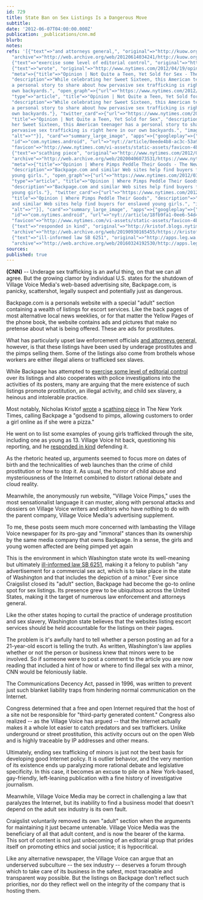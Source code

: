 ```yaml
---
id: 729
title: State Ban on Sex Listings Is a Dangerous Move
subtitle: 
date: '2012-06-07T04:00:00.000Z'
publication: _publications/cnn.md
blurb: 
notes: 
refs: '[{"text"=>"and attorneys general,", "original"=>"http://kuow.org/program.php?id=26973",
  "archive"=>"http://web.archive.org/web/20120614034241/http://kuow.org:80/program.php?id=26973"},
  {"text"=>"exercise some level of editorial control", "original"=>"http://www.law.com/image/cc/mcdougall_statement.pdf"},
  {"text"=>"wrote", "original"=>"http://www.nytimes.com/2012/04/19/opinion/kristof-not-quite-a-teen-yet-sold-for-sex.html",
  "meta"=>{"title"=>"Opinion | Not Quite a Teen, Yet Sold for Sex - The New York Times",
  "description"=>"While celebrating her Sweet Sixteen, this American teenager has
  a personal story to share about how pervasive sex trafficking is right here in our
  own backyards.", "open_graph"=>{"url"=>"https://www.nytimes.com/2012/04/19/opinion/kristof-not-quite-a-teen-yet-sold-for-sex.html",
  "type"=>"article", "title"=>"Opinion | Not Quite a Teen, Yet Sold for Sex", "images"=>[{"url"=>"https://static01.nyt.com/images/2018/04/03/opinion/nicholas-kristof/nicholas-kristof-facebookJumbo-v2.png"}],
  "description"=>"While celebrating her Sweet Sixteen, this American teenager has
  a personal story to share about how pervasive sex trafficking is right here in our
  own backyards."}, "twitter_card"=>{"url"=>"https://www.nytimes.com/2012/04/19/opinion/kristof-not-quite-a-teen-yet-sold-for-sex.html",
  "title"=>"Opinion | Not Quite a Teen, Yet Sold for Sex", "description"=>"While celebrating
  her Sweet Sixteen, this American teenager has a personal story to share about how
  pervasive sex trafficking is right here in our own backyards.", "images"=>[{"url"=>"https://static01.nyt.com/images/2018/04/03/opinion/nicholas-kristof/nicholas-kristof-videoSixteenByNineJumbo1600-v2.png",
  "alt"=>""}], "card"=>"summary_large_image", "apps"=>{"googleplay"=>{"name"=>"NYTimes",
  "id"=>"com.nytimes.android", "url"=>"nyt://article/8eede4b8-ac3c-53a9-8797-8a31b8c99911"}}},
  "favicon"=>"http://www.nytimes.com/vi-assets/static-assets/favicon-4bf96cb6a1093748bf5b3c429accb9b4.ico"}},
  {"text"=>"scathing piece", "original"=>"http://www.nytimes.com/2012/03/18/opinion/sunday/kristof-where-pimps-peddle-their-goods.html",
  "archive"=>"http://web.archive.org/web/20200406073531/https://www.nytimes.com/2012/03/18/opinion/sunday/kristof-where-pimps-peddle-their-goods.html",
  "meta"=>{"title"=>"Opinion | Where Pimps Peddle Their Goods - The New York Times",
  "description"=>"Backpage.com and similar Web sites help find buyers for enslaved
  young girls.", "open_graph"=>{"url"=>"https://www.nytimes.com/2012/03/18/opinion/sunday/kristof-where-pimps-peddle-their-goods.html",
  "type"=>"article", "title"=>"Opinion | Where Pimps Peddle Their Goods", "images"=>[{"url"=>"https://static01.nyt.com/images/2018/04/03/opinion/nicholas-kristof/nicholas-kristof-facebookJumbo-v2.png"}],
  "description"=>"Backpage.com and similar Web sites help find buyers for enslaved
  young girls."}, "twitter_card"=>{"url"=>"https://www.nytimes.com/2012/03/18/opinion/sunday/kristof-where-pimps-peddle-their-goods.html",
  "title"=>"Opinion | Where Pimps Peddle Their Goods", "description"=>"Backpage.com
  and similar Web sites help find buyers for enslaved young girls.", "images"=>[{"url"=>"https://static01.nyt.com/images/2018/04/03/opinion/nicholas-kristof/nicholas-kristof-videoSixteenByNineJumbo1600-v2.png",
  "alt"=>""}], "card"=>"summary_large_image", "apps"=>{"googleplay"=>{"name"=>"NYTimes",
  "id"=>"com.nytimes.android", "url"=>"nyt://article/18fb9fa1-0ee6-54d4-afe0-7aee995ff017"}}},
  "favicon"=>"http://www.nytimes.com/vi-assets/static-assets/favicon-4bf96cb6a1093748bf5b3c429accb9b4.ico"}},
  {"text"=>"responded in kind", "original"=>"http://kristof.blogs.nytimes.com/2012/03/21/responding-to-village-voice-on-sex-trafficking/",
  "archive"=>"http://web.archive.org/web/20190930165455/https://kristof.blogs.nytimes.com/2012/03/21/responding-to-village-voice-on-sex-trafficking/"},
  {"text"=>"ill-informed law SB 6251", "original"=>"http://apps.leg.wa.gov/billinfo/summary.aspx?bill=6251",
  "archive"=>"http://web.archive.org/web/20160324192530/http://apps.leg.wa.gov/billinfo/summary.aspx?bill=6251"}]'
sources: 
published: true
---
```

**(CNN)** -- Underage sex trafficking is an awful thing, on that we can all agree. But the growing clamor by individual U.S. states for the shutdown of Village Voice Media's web-based advertising site, Backpage.com, is panicky, scattershot, legally suspect and potentially just as dangerous.

Backpage.com is a personals website with a special "adult" section containing a wealth of listings for escort services. Like the back pages of most alternative local news weeklies, or for that matter the Yellow Pages of the phone book, the website contains ads and pictures that make no pretense about what is being offered. These are ads for prostitutes.

What has particularly upset law enforcement officials [and attorneys general,](http://kuow.org/program.php?id=26973) however, is that these listings have been used by underage prostitutes and the pimps selling them. Some of the listings also come from brothels whose workers are either illegal aliens or trafficked sex slaves.

While Backpage has attempted to [exercise some level of editorial control](http://www.law.com/image/cc/mcdougall_statement.pdf) over its listings and also cooperates with police investigations into the activities of its posters, many are arguing that the mere existence of such listings promote prostitution, an illegal activity, and child sex slavery, a heinous and intolerable practice.

Most notably, Nicholas Kristof [wrote](http://www.nytimes.com/2012/04/19/opinion/kristof-not-quite-a-teen-yet-sold-for-sex.html) a [scathing piece](http://www.nytimes.com/2012/03/18/opinion/sunday/kristof-where-pimps-peddle-their-goods.html) in The New York Times, calling Backpage a "godsend to pimps, allowing customers to order a girl online as if she were a pizza."

He went on to list some examples of young girls trafficked through the site, including one as young as 13. Village Voice hit back, questioning his reporting, and he [responded in kind](http://kristof.blogs.nytimes.com/2012/03/21/responding-to-village-voice-on-sex-trafficking/) defending it.

As the rhetoric heated up, arguments seemed to focus more on dates of birth and the technicalities of web launches than the crime of child prostitution or how to stop it. As usual, the horror of child abuse and mysteriousness of the Internet combined to distort rational debate and cloud reality.

Meanwhile, the anonymously run website, "Village Voice Pimps," uses the most sensationalist language it can muster, along with personal attacks and dossiers on Village Voice writers and editors who have nothing to do with the parent company, Village Voice Media's advertising supplement.

To me, these posts seem much more concerned with lambasting the Village Voice newspaper for its pro-gay and "immoral" stances than its ownership by the same media company that owns Backpage. In a sense, the girls and young women affected are being pimped yet again

This is the environment in which Washington state wrote its well-meaning but ultimately [ill-informed law SB 6251](http://apps.leg.wa.gov/billinfo/summary.aspx?bill=6251), making it a felony to publish "any advertisement for a commercial sex act, which is to take place in the state of Washington and that includes the depiction of a minor." Ever since Craigslist closed its "adult" section, Backpage had become the go-to online spot for sex listings. Its presence grew to be ubiquitous across the United States, making it the target of numerous law enforcement and attorneys general.

Like the other states hoping to curtail the practice of underage prostitution and sex slavery, Washington state believes that the websites listing escort services should be held accountable for the listings on their pages.

The problem is it's awfully hard to tell whether a person posting an ad for a 21-year-old escort is telling the truth. As written, Washington's law applies whether or not the person or business knew that minors were to be involved. So if someone were to post a comment to the article you are now reading that included a hint of how or where to find illegal sex with a minor, CNN would be feloniously liable.

The Communications Decency Act, passed in 1996, was written to prevent just such blanket liability traps from hindering normal communication on the Internet.

Congress determined that a free and open Internet required that the host of a site not be responsible for "third-party generated content." Congress also realized -- as the Village Voice has argued -- that the Internet actually makes it a whole lot easier to catch predators and sex traffickers. Unlike underground or street prostitution, this activity occurs out on the open Web and is highly traceable by IP addresses and other means.

Ultimately, ending sex trafficking of minors is just not the best basis for developing good Internet policy. It is outlier behavior, and the very mention of its existence ends up paralyzing more rational debate and legislative specificity. In this case, it becomes an excuse to pile on a New York-based, gay-friendly, left-leaning publication with a fine history of investigative journalism.

Meanwhile, Village Voice Media may be correct in challenging a law that paralyzes the Internet, but its inability to find a business model that doesn't depend on the adult sex industry is its own fault.

Craigslist voluntarily removed its own "adult" section when the arguments for maintaining it just became untenable. Village Voice Media was the beneficiary of all that adult content, and is now the bearer of the karma. This sort of content is not just unbecoming of an editorial group that prides itself on promoting ethics and social justice; it is hypocritical.

Like any alternative newspaper, the Village Voice can argue that an underserved subculture -- the sex industry -- deserves a forum through which to take care of its business in the safest, most traceable and transparent way possible. But the listings on Backpage don't reflect such priorities, nor do they reflect well on the integrity of the company that is hosting them.
